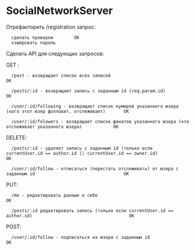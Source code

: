 # SocialNetworkServer

Отрефакторить /registration запрос:

      сделать проверки        OK
      хэшировать пароль


Сделать API для следующих запросов:

GET :

      /post - возвращает список всех записей                                                                        OK
      
      /posts/:id - возвращает запись с заданным id (req.param.id)                                                   OK
      
      /user/:id/following - возвращает список кумиров указанного юзера (кого этот юзер фолловит, отслеживает)       OK
      
      /user/:id/folowers - возвращает список фанатов указанного юзера (кто отслеживает указанного юзера)            OK
      
      
DELETE:

      /posts/:id - удаляет запись с заданным id (только если currentUser.id == author.id || currentUser.id == owner.id)                                                                                                           OK
      
      /user/:id/follow - отписаться (перестать отслеживать) от юзера с заданным id                                  OK
      
      
PUT:

      /me - редактировать данные о себе                                                                             OK
      
      /posts/:id редактировать запись (только если currentUser.id == author.id)                                     OK
      
      
POST:

      /user/:id/follow - подписаться на юзера с заданным id                                                         OK
      
